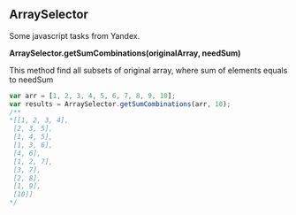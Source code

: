 ArraySelector
----------

Some javascript tasks from Yandex.

**ArraySelector.getSumCombinations(originalArray, needSum)**

This method find all subsets of original array, where sum of elements equals to needSum
```js
var arr = [1, 2, 3, 4, 5, 6, 7, 8, 9, 10];
var results = ArraySelector.getSumCombinations(arr, 10);
/**
*[[1, 2, 3, 4],
 [2, 3, 5],
 [1, 4, 5],
 [1, 3, 6],
 [4, 6],
 [1, 2, 7],
 [3, 7],
 [2, 8],
 [1, 9],
 [10]]
*/

```